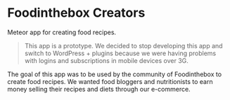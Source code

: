 # Foodinthebox Creators
Meteor app for creating food recipes.

> This app is a prototype. We decided to stop developing this app and switch
> to WordPress + plugins because we were having problems with logins and
> subscriptions in mobile devices over 3G.

The goal of this app was to be used by the community of Foodinthebox to create
food recipes. We wanted food bloggers and nutritionists to earn money selling
their recipes and diets through our e-commerce.
